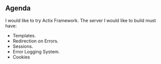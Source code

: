 ## Agenda
I would like to try Actix Framework. The server I would like to build must have:
* Templates.
* Redirection on Errors.
* Sessions.
* Error Logging System.
* Cookies
